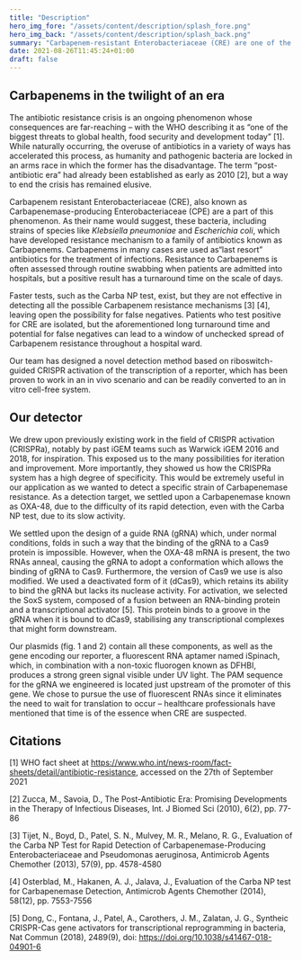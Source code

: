 ```yaml
---
title: "Description"
hero_img_fore: "/assets/content/description/splash_fore.png"
hero_img_back: "/assets/content/description/splash_back.png"
summary: "Carbapenem-resistant Enterobacteriaceae (CRE) are one of the symptoms of the ongoing antibiotic resistance crisis – as the name would suggest, they are resistant to Carbapenems, a last resort antibiotic used in treating infections. Methods of testing them exist but are either slow or error-prone. We designed a detector system based on a CRISPR activation (CRISPRa) system to hopefully supplement currently existing methods. This would be able to be used on both swabs taken from patients and known reservoirs such as sinks and faucets."
date: 2021-08-26T11:45:24+01:00
draft: false
---
```


## Carbapenems in the twilight of an era

The antibiotic resistance crisis is an ongoing phenomenon whose consequences are
far-reaching – with the WHO describing it as “one of the biggest threats to
global health, food security and development today” [1]. While naturally occurring,
the overuse of antibiotics in a variety of ways has accelerated this process, as
humanity and pathogenic bacteria are locked in an arms race in which the former
has the disadvantage. The term “post-antibiotic era” had already been
established as early as 2010 [2], but a way to end the crisis has remained elusive.

Carbapenem resistant Enterobacteriaceae (CRE), also known as
Carbapenemase-producing Enterobacteriaceae (CPE) are a part of this phenomenon.
As their name would suggest, these bacteria, including strains of species like
*Klebsiella pneumoniae* and *Escherichia coli*, which have developed resistance
mechanism to a family of antibiotics known as Carbapenems. Carbapenems in many
cases are used as“last resort” antibiotics for the treatment of infections.
Resistance to Carbapenems is often assessed through routine swabbing when
patients are admitted into hospitals, but a positive result has a turnaround
time on the scale of days.

Faster tests, such as the Carba NP test, exist, but they are not effective in
detecting all the possible Carbapenem resistance mechanisms [3] [4], leaving open the
possibility for false negatives. Patients who test positive for CRE are
isolated, but the aforementioned long turnaround time and potential for false
negatives can lead to a window of unchecked spread of Carbapenem resistance
throughout a hospital ward.

Our team has designed a novel detection method based on riboswitch-guided CRISPR
activation of the transcription of a reporter, which has been proven to work in
an in vivo scenario and can be readily converted to an in vitro cell-free
system.

## Our detector

We drew upon previously existing work in the field of CRISPR activation
(CRISPRa), notably by past iGEM teams such as Warwick iGEM 2016 and 2018, for
inspiration. This exposed us to the many possibilities for iteration and
improvement. More importantly, they showed us how the CRISPRa system has a high
degree of specificity. This would be extremely useful in our application as we
wanted to detect a specific strain of Carbapenemase resistance. As a detection
target, we settled upon a Carbapenemase known as OXA-48, due to the difficulty
of its rapid detection, even with the Carba NP test, due to its slow activity.

We settled upon the design of a guide RNA (gRNA) which, under normal conditions,
folds in such a way that the binding of the gRNA to a Cas9 protein is
impossible. However, when the OXA-48 mRNA is present, the two RNAs anneal,
causing the gRNA to adopt a conformation which allows the binding of gRNA to
Cas9. Furthermore, the version of Cas9 we use is also modified. We used a
deactivated form of it (dCas9), which retains its ability to bind the gRNA but
lacks its nuclease activity. For activation, we selected the SoxS system,
composed of a fusion between an RNA-binding protein and a transcriptional
activator [5]. This protein binds to a groove in the gRNA when it is bound to
dCas9, stabilising any transcriptional complexes that might form downstream.

Our plasmids (fig. 1 and 2) contain all these components, as well as the gene
encoding our reporter, a fluorescent RNA aptamer named iSpinach, which, in
combination with a non-toxic fluorogen known as DFHBI, produces a strong green
signal visible under UV light. The PAM sequence for the gRNA we engineered is
located just upstream of the promoter of this gene. We chose to pursue the use
of fluorescent RNAs since it eliminates the need to wait for translation to
occur – healthcare professionals have mentioned that time is of the essence when
CRE are suspected.

## Citations

[1] WHO fact sheet at
https://www.who.int/news-room/fact-sheets/detail/antibiotic-resistance, accessed
on the 27th of September 2021

[2] Zucca, M., Savoia, D., The Post-Antibiotic Era: Promising Developments in
the Therapy of Infectious Diseases, Int. J Biomed Sci (2010), 6(2), pp. 77-86

[3] Tijet, N., Boyd, D., Patel, S. N., Mulvey, M. R., Melano, R. G., Evaluation
of the Carba NP Test for Rapid Detection of Carbapenemase-Producing
Enterobacteriaceae and Pseudomonas aeruginosa, Antimicrob Agents Chemother
(2013), 57(9), pp. 4578-4580

[4] Osterblad, M., Hakanen, A. J., Jalava, J., Evaluation of the Carba NP test
for Carbapenemase Detection, Antimicrob Agents Chemother (2014), 58(12), pp.
7553-7556

[5] Dong, C., Fontana, J., Patel, A., Carothers, J. M., Zalatan, J. G., Syntheic
CRISPR-Cas gene activators for transcriptional reprogramming in bacteria, Nat
Commun (2018), 2489(9), doi: https://doi.org/10.1038/s41467-018-04901-6

